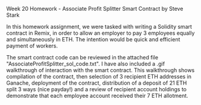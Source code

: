 Week 20 Homework - Associate Profit Splitter Smart Contract
by Steve Stark

In this homework assignment, we were tasked with writing a Solidity smart contract in Remix, in order to allow an employer to pay 3 employees equally and simultaneously in ETH. The intention would be quick and efficient payment of workers. 

The smart contract code can be reviewed in the attached file "AssociateProfitSplitter_sol_code.txt". I have also included a .gif walkthrough of interaction with the smart contract. This walkthrough shows compilation of the contract, then selection of 3 recipient ETH addresses in Ganache, deployment of the contract, distribution of a deposit of 21 ETH split 3 ways (nice payday!) and a review of recipient account holdings to demonstrate that each employee account received their 7 ETH allotment. 